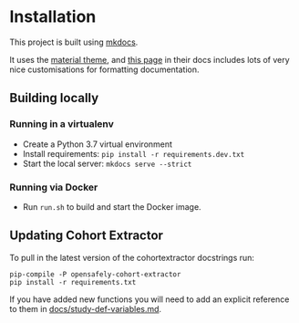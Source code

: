 # Installation

This project is built using [mkdocs](https://www.mkdocs.org/).

It uses the [material theme](https://squidfunk.github.io/mkdocs-material/), and
[this page](https://squidfunk.github.io/mkdocs-material/reference/abbreviations/)
in their docs includes lots of very nice customisations for formatting documentation.

## Building locally

### Running in a virtualenv

- Create a Python 3.7 virtual environment
- Install requirements: `pip install -r requirements.dev.txt`
- Start the local server: `mkdocs serve --strict`

### Running via Docker

* Run `run.sh` to build and start the Docker image.

## Updating Cohort Extractor
To pull in the latest version of the cohortextractor docstrings run:

    pip-compile -P opensafely-cohort-extractor
    pip install -r requirements.txt

If you have added new functions you will need to add an explicit
reference to them in [docs/study-def-variables.md](./docs/study-def-variables.md).
